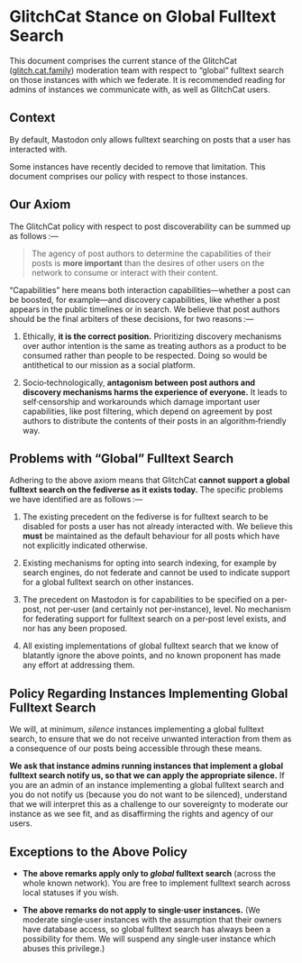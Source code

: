 # GlitchCat Stance on Global Fulltext Search

This document comprises the current stance of the GlitchCat
  ([glitch.cat.family](https://glitch.cat.family)) moderation team with
  respect to “global” fulltext search on those instances with which we
  federate.
It is recommended reading for admins of instances we communicate with,
  as well as GlitchCat users.

## Context

By default, Mastodon only allows fulltext searching on posts that a
  user has interacted with.

Some instances have recently decided to remove that limitation.
This document comprises our policy with respect to those instances.

## Our Axiom

The GlitchCat policy with respect to post discoverability can be summed
  up as follows :—

> The agency of post authors to determine the capabilities of their
>   posts is **more important** than the desires of other users on the
>   network to consume or interact with their content.

“Capabilities” here means both interaction capabilities—whether a post
  can be boosted, for example—and discovery capabilities, like whether
  a post appears in the public timelines or in search.
We believe that post authors should be the final arbiters of these
  decisions, for two reasons :—

01. Ethically, **it is the correct position.**
    Prioritizing discovery mechanisms over author intention is the same
      as treating authors as a product to be consumed rather than
      people to be respected.
    Doing so would be antithetical to our mission as a social platform.

02. Socio‐technologically, **antagonism between post authors and
      discovery mechanisms harms the experience of everyone.**
    It leads to self·censorship and workarounds which damage important
      user capabilities, like post filtering, which depend on agreement
      by post authors to distribute the contents of their posts in an
      algorithm‐friendly way.

## Problems with “Global” Fulltext Search

Adhering to the above axiom means that GlitchCat **cannot support
  a global fulltext search on the fediverse as it exists today.**
The specific problems we have identified are as follows :—

01. The existing precedent on the fediverse is for fulltext search to
      be disabled for posts a user has not already interacted with.
    We believe this **must** be maintained as the default behaviour for
      all posts which have not explicitly indicated otherwise.

02. Existing mechanisms for opting into search indexing, for example by
      search engines, do not federate and cannot be used to indicate
      support for a global fulltext search on other instances.

03. The precedent on Mastodon is for capabilities to be specified on a
      per‐post, not per‐user (and certainly not per‐instance), level.
    No mechanism for federating support for fulltext search on a
      per‐post level exists, and nor has any been proposed.

04. All existing implementations of global fulltext search that we
      know of blatantly ignore the above points, and no known
      proponent has made any effort at addressing them.

## Policy Regarding Instances Implementing Global Fulltext Search

We will, at minimum, *silence* instances implementing a global fulltext
  search, to ensure that we do not receive unwanted interaction from
  them as a consequence of our posts being accessible through these
  means.

**We ask that instance admins running instances that implement a global
  fulltext search notify us, so that we can apply the appropriate
  silence.**
If you are an admin of an instance implementing a global fulltext
  search and you do not notify us (because you do not want to be
  silenced), understand that we will interpret this as a challenge to
  our sovereignty to moderate our instance as we see fit, and as
  disaffirming the rights and agency of our users.

## Exceptions to the Above Policy

 +  **The above remarks apply only to *global* fulltext search**
      (across the whole known network).
    You are free to implement fulltext search across local statuses if
      you wish.

 +  **The above remarks do not apply to single·user instances.**
    (We moderate single·user instances with the assumption that their
      owners have database access, so global fulltext search has always
      been a possibility for them.
    We will suspend any single·user instance which abuses this
      privilege.)
